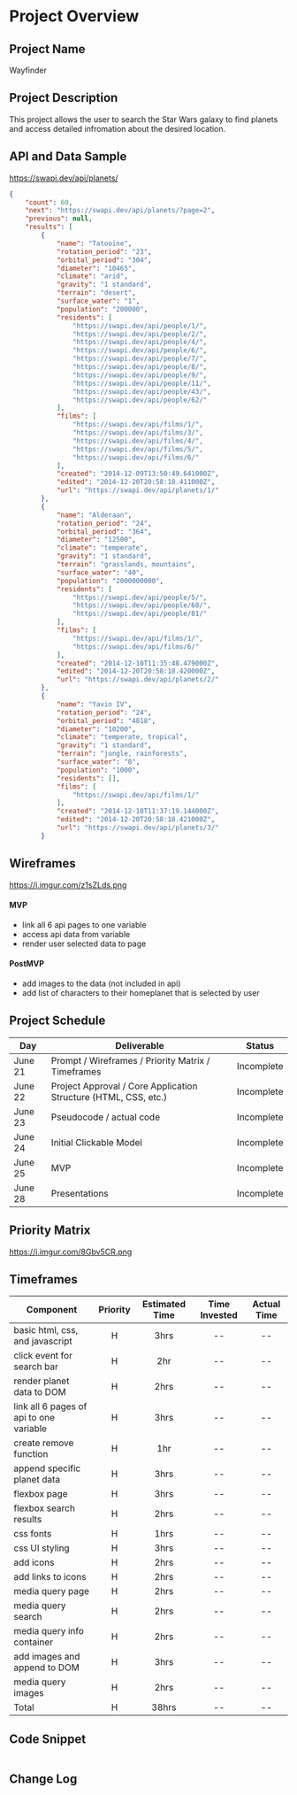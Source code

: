 # Project Overview

## Project Name

Wayfinder

## Project Description

This project allows the user to search the Star Wars galaxy to find planets and access detailed infromation about the desired location.

## API and Data Sample

https://swapi.dev/api/planets/

```json
{
    "count": 60, 
    "next": "https://swapi.dev/api/planets/?page=2", 
    "previous": null, 
    "results": [
        {
            "name": "Tatooine", 
            "rotation_period": "23", 
            "orbital_period": "304", 
            "diameter": "10465", 
            "climate": "arid", 
            "gravity": "1 standard", 
            "terrain": "desert", 
            "surface_water": "1", 
            "population": "200000", 
            "residents": [
                "https://swapi.dev/api/people/1/", 
                "https://swapi.dev/api/people/2/", 
                "https://swapi.dev/api/people/4/", 
                "https://swapi.dev/api/people/6/", 
                "https://swapi.dev/api/people/7/", 
                "https://swapi.dev/api/people/8/", 
                "https://swapi.dev/api/people/9/", 
                "https://swapi.dev/api/people/11/", 
                "https://swapi.dev/api/people/43/", 
                "https://swapi.dev/api/people/62/"
            ], 
            "films": [
                "https://swapi.dev/api/films/1/", 
                "https://swapi.dev/api/films/3/", 
                "https://swapi.dev/api/films/4/", 
                "https://swapi.dev/api/films/5/", 
                "https://swapi.dev/api/films/6/"
            ], 
            "created": "2014-12-09T13:50:49.641000Z", 
            "edited": "2014-12-20T20:58:18.411000Z", 
            "url": "https://swapi.dev/api/planets/1/"
        }, 
        {
            "name": "Alderaan", 
            "rotation_period": "24", 
            "orbital_period": "364", 
            "diameter": "12500", 
            "climate": "temperate", 
            "gravity": "1 standard", 
            "terrain": "grasslands, mountains", 
            "surface_water": "40", 
            "population": "2000000000", 
            "residents": [
                "https://swapi.dev/api/people/5/", 
                "https://swapi.dev/api/people/68/", 
                "https://swapi.dev/api/people/81/"
            ], 
            "films": [
                "https://swapi.dev/api/films/1/", 
                "https://swapi.dev/api/films/6/"
            ], 
            "created": "2014-12-10T11:35:48.479000Z", 
            "edited": "2014-12-20T20:58:18.420000Z", 
            "url": "https://swapi.dev/api/planets/2/"
        }, 
        {
            "name": "Yavin IV", 
            "rotation_period": "24", 
            "orbital_period": "4818", 
            "diameter": "10200", 
            "climate": "temperate, tropical", 
            "gravity": "1 standard", 
            "terrain": "jungle, rainforests", 
            "surface_water": "8", 
            "population": "1000", 
            "residents": [], 
            "films": [
                "https://swapi.dev/api/films/1/"
            ], 
            "created": "2014-12-10T11:37:19.144000Z", 
            "edited": "2014-12-20T20:58:18.421000Z", 
            "url": "https://swapi.dev/api/planets/3/"
        }
```
## Wireframes

https://i.imgur.com/z1sZLds.png

#### MVP 

- link all 6 api pages to one variable
- access api data from variable
- render user selected data to page

#### PostMVP  

- add images to the data (not included in api)
- add list of characters to their homeplanet that is selected by user 

## Project Schedule

|  Day | Deliverable | Status
|---|---| ---|
|June 21| Prompt / Wireframes / Priority Matrix / Timeframes | Incomplete
|June 22| Project Approval / Core Application Structure (HTML, CSS, etc.) | Incomplete
|June 23| Pseudocode / actual code | Incomplete
|June 24| Initial Clickable Model  | Incomplete
|June 25| MVP | Incomplete
|June 28| Presentations | Incomplete

## Priority Matrix

https://i.imgur.com/8Gbv5CR.png

## Timeframes

| Component | Priority | Estimated Time | Time Invested | Actual Time |
| --- | :---: |  :---: | :---: | :---: |
| basic html, css, and javascript | H | 3hrs| -- | -- |
| click event for search bar | H | 2hr| -- | -- |
| render planet data to DOM | H | 2hrs| -- | -- |
| link all 6 pages of api to one variable| H | 3hrs| -- | -- |
| create remove function | H | 1hr| -- | -- |
| append specific planet data| H | 3hrs| -- | -- |
| flexbox page | H | 3hrs| -- | -- |
| flexbox search results | H | 2hrs| -- | -- |
| css fonts | H | 1hrs| -- | -- |
| css UI styling | H | 3hrs| -- | -- |
| add icons| H | 2hrs| -- | -- |
| add links to icons | H | 2hrs| -- | -- |
| media query page | H | 2hrs| -- | -- |
| media query search | H | 2hrs| -- | -- |
| media query info container | H | 2hrs| -- | -- |
| add images and append to DOM | H | 3hrs| -- | -- |
| media query images | H | 2hrs| -- | -- |
| Total | H | 38hrs| -- | -- |

## Code Snippet

```

```

## Change Log
 
